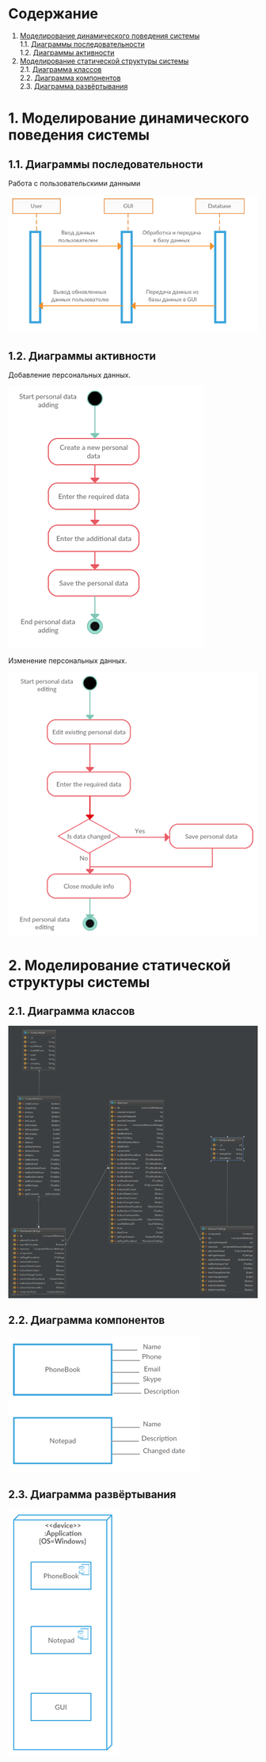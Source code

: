 # Содержание
1. [Моделирование динамического поведения системы](#1)  
1.1. [Диаграммы последовательности](#1_1)  
1.2. [Диаграммы активности](#1_2)  
2. [Моделирование статической структуры системы](#2)  
2.1. [Диаграмма классов](#2_1)  
2.2. [Диаграмма компонентов](#2_2)  
2.3. [Диаграмма развёртывания](#2_3)  

<a name="1"/>

#  1. Моделирование динамического поведения системы

<a name="1_1"/>

##  1.1. Диаграммы последовательности

Работа с пользовательскими данными

![Работа с пользовательскими данными](Images/1.1.1_working_with_personal_data.png)

<a name="1_2"/>

##  1.2. Диаграммы активности

Добавление персональных данных.

![Добавление персональных данных](Images/1.2.1_adding.png)

Изменение персональных данных.

![Изменение персональных данных](Images/1.2.1_editing.png)

<a name="2"/>

#  2. Моделирование статической структуры системы

<a name="2_1"/>

##  2.1. Диаграмма классов

![Диаграмма классов](Images/2.1_diagramm.png)

<a name="2_2"/>

##  2.2. Диаграмма компонентов

![Диаграмма компонентов](Images/2.2_component.png)

<a name="2_3"/>

##  2.3. Диаграмма развёртывания

![Диаграмма развёртывания](Images/2.3_deploy.png)
